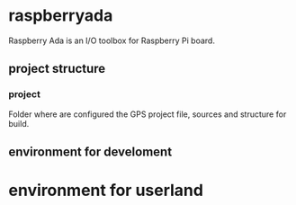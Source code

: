 raspberryada
============

Raspberry Ada is an I/O toolbox for Raspberry Pi board.

## project structure ##
### project ###
Folder where are configured the GPS project file, sources and structure for build.

## environment for develoment ##
# environment for userland #

